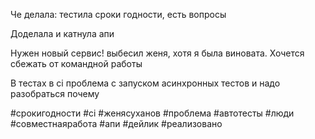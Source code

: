   

Че делала: тестила сроки годности, есть вопросы

Доделала и катнула апи 

  

Нужен новый сервис! выбесил женя, хотя я была виновата. Хочется сбежать от командной работы

В тестах в ci проблема с запуском асинхронных тестов и надо разобраться почему

#срокигодности #ci #женясуханов #проблема #автотесты #люди #совместнаяработа #апи #дейлик #реализовано